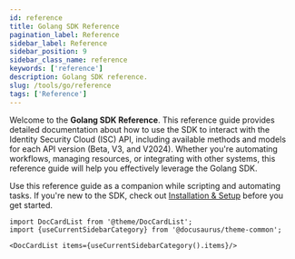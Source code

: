 ```yaml
---
id: reference
title: Golang SDK Reference 
pagination_label: Reference
sidebar_label: Reference
sidebar_position: 9
sidebar_class_name: reference
keywords: ['reference']
description: Golang SDK reference.
slug: /tools/go/reference
tags: ['Reference']
--- 
```


Welcome to the **Golang SDK Reference**. This reference guide provides detailed documentation about how to use the SDK to interact with the Identity Security Cloud (ISC) API, including available methods and models for each API version (Beta, V3, and V2024). Whether you're automating workflows, managing resources, or integrating with other systems, this reference guide will help you effectively leverage the Golang SDK.  

<!-- ### What You'll Find Here:  
- **[Beta Method Reference](/docs/tools/sdk/go/beta/methods)** – List of available Beta cmdlets, their parameters, and expected outputs.  
- **[Beta Model Definitions](/docs/tools/sdk/go/beta/models)** – Descriptions of Beta objects and data structures the SDK uses.  
- **[V3 Method Reference](/docs/tools/sdk/go/v3/methods)** – List of available V3 cmdlets, their parameters, and expected outputs.  
- **[V3 Model Definitions](/docs/tools/sdk/go/v3/models)** – Descriptions of V3 objects and data structures the SDK uses.
- **[V2024 Method Reference](/docs/tools/sdk/go/v2024/methods)** – List of available V2024 cmdlets, their parameters, and expected outputs.  
- **[V2024 Model Definitions](/docs/tools/sdk/go/v2024/models)** – Descriptions of V2024 objects and data structures the SDK uses.
- **Usage Examples** – Practical Golang scripts demonstrating common tasks.   -->

Use this reference guide as a companion while scripting and automating tasks. If you're new to the SDK, check out [Installation & Setup](/docs/tools/sdk/go) before you get started.


```mdx-code-block
import DocCardList from '@theme/DocCardList';
import {useCurrentSidebarCategory} from '@docusaurus/theme-common';

<DocCardList items={useCurrentSidebarCategory().items}/>
```